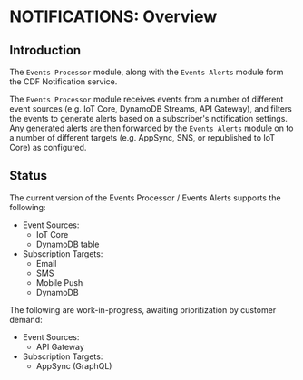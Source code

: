# NOTIFICATIONS: Overview

## Introduction

The `Events Processor` module, along with the `Events Alerts` module form the CDF Notification service.

The `Events Processor` module receives events from a number of different event sources (e.g. IoT Core, DynamoDB Streams, API Gateway), and filters the events to generate alerts based on a subscriber's notification settings.  Any generated alerts are then forwarded by the `Events Alerts` module on to a number of different targets (e.g. AppSync, SNS, or republished to IoT Core) as configured.

## Status

The current version of the Events Processor / Events Alerts supports the following:

- Event Sources:
    - IoT Core
    - DynamoDB table
- Subscription Targets:
    - Email
    - SMS
    - Mobile Push
    - DynamoDB

The following are work-in-progress, awaiting prioritization by customer demand:

- Event Sources:
    - API Gateway
- Subscription Targets:
    - AppSync (GraphQL)
